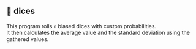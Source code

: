 ## 🎲 dices

This program rolls `n` biased dices with custom probabilities.  
It then calculates the average value and the standard deviation using the gathered values.
